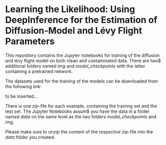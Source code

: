 # Learning the Likelihood: Using DeepInference for the Estimation of Diffusion-Model and Lévy Flight Parameters
This repository contains the Jupyter notebooks for training of the diffusion and lévy flight model on both clean and contaminated data. There are two$
additional folders named _img_ and _model\_checkpoints_ with the latter containing a pretrained network.

The datasets used for the training of the models can be downloaded from the following link:

to be inserted...

There is one zip-file for each example, containing the training set and the test set. The Jupyter Notebooks assum$
you have the data in a folder named _data_ on the same level as the two folders _model\_checkpoints_ and _img_.

Please make sure to unzip the content of the respective zip-file into the _data_ folder you created.
